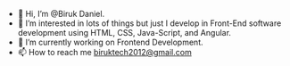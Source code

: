 - 👋 Hi, I’m @Biruk Daniel.
- 👀  I’m interested in lots of things but just I develop in Front-End software development using HTML, CSS, Java-Script, and Angular.
- 🌱 I’m currently working on Frontend Development.
- 📫 How to reach me biruktech2012@gmail.com

<!---
biruk99/biruk99 is a ✨ special ✨ repository because its `README.md` (this file) appears on your GitHub profile.
You can click the Preview link to take a look at your changes.
--->
